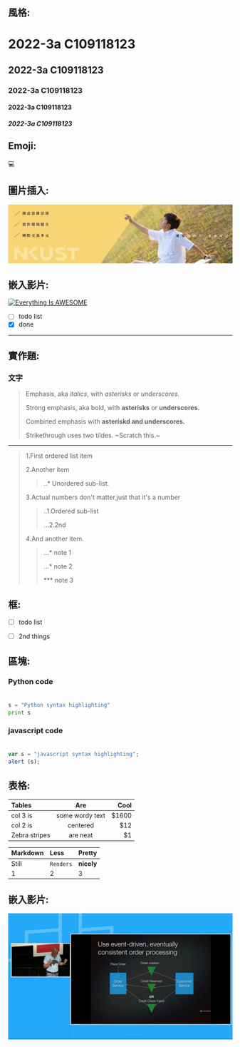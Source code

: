
## 風格:
# 2022-3a C109118123
## 2022-3a C109118123
### 2022-3a C109118123
#### 2022-3a C109118123
##### 2022-3a C109118123


## Emoji:
💻


## 圖片插入:
![NKUST](nkust.jpg "nkust")

## 嵌入影片:
[![Everything Is AWESOME](https://img.youtube.com/vi/StTqXEQ2l-Y/0.jpg)](https://www.youtube.com/watch?v=StTqXEQ2l-Y "Everything Is AWESOME")


- [ ] todo list
- [x] done

---

## 實作題:
### 文字

>Emphasis, aka *italics*, with *asterisks* or *underscores.*
>
>Strong emphasis, aka bold, with **asterisks** or **underscores.**
>
>Combined emphasis with **asteriskd and underscores.**
>
>Strikethrough uses two tildes. ~Scratch this.~

---

>1.First ordered list item
>
>2.Another item
  >>..* Unordered sub-list.
  >>
>3.Actual numbers don't matter,just that it's a number
  >>..1.Ordered sub-list
  >>
  >>...2.2nd
  >>
>4.And another item.
  >>...* note 1
  >>
  >>...* note 2
  >>
  >>*** note 3


## 框:
- [ ] todo list
- [ ] 2nd things


## 區塊:
### Python code
```python

s = "Python syntax highlighting"
print s

```
### javascript code
```javascript

var s = "javascript syntax highlighting";
alert (s);

```

## 表格:

| **Tables**   | **Are**        | **Cool**|
| :----------- |:--------------:| -----:|
| col 3 is     | some wordy text| $1600 |
| col 2 is     | centered       |   $12 |
| Zebra stripes| are neat       |    $1 |

| **Markdown** | **Less**   | **Pretty**  |
| :---------   |:-----------| :--------   |
| Still        | `Renders`  | **nicely**  |
| 1            | 2          |3            |


## 嵌入影片:

[![Microservices + Events + Docker = A Perfect Trio](video.png)](https://www.youtube.com/watch?v=sSm2dRarhPo "Microservices + Events + Docker = A Perfect Trio")


